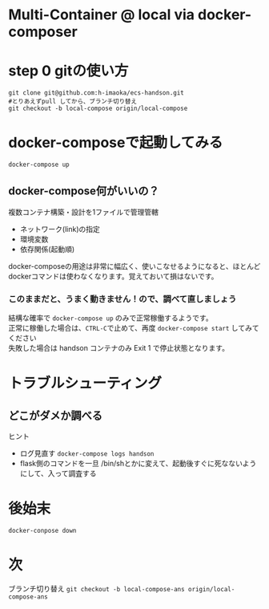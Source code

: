 Multi-Container @ local via docker-composer
====

# step 0 gitの使い方

```
git clone git@github.com:h-imaoka/ecs-handson.git
#とりあえずpull してから、ブランチ切り替え
git checkout -b local-compose origin/local-compose
```

# docker-composeで起動してみる
`docker-compose up`
## docker-compose何がいいの？
複数コンテナ構築・設計を1ファイルで管理管轄

- ネットワーク(link)の指定
- 環境変数
- 依存関係(起動順)

docker-composeの用途は非常に幅広く、使いこなせるようになると、ほとんどdockerコマンドは使わなくなります。覚えておいて損はないです。

### このままだと、うまく動きません！ので、調べて直しましょう
結構な確率で `docker-compose up` のみで正常稼働するようです。  
正常に稼働した場合は、`CTRL-C`で止めて、再度 `docker-compose start` してみてください  
失敗した場合は handson コンテナのみ Exit 1 で停止状態となります。

# トラブルシューティング
## どこがダメか調べる
ヒント
- ログ見直す `docker-compose logs handson`
- flask側のコマンドを一旦 /bin/shとかに変えて、起動後すぐに死なないようにして、入って調査する

# 後始末
`docker-conpose down`

# 次
ブランチ切り替え `git checkout -b local-compose-ans origin/local-compose-ans`
